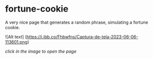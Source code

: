 # fortune-cookie
A very nice page that generates a random phrase, simulating a fortune cookie.

![Alt text] (https://i.ibb.co/Fhbwfns/Captura-de-tela-2023-06-06-113601.png)

*click in the image to open the page*


